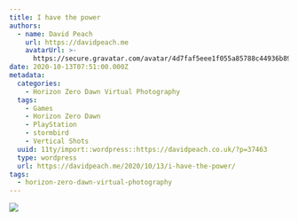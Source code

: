 ```yaml
---
title: I have the power
authors:
  - name: David Peach
    url: https://davidpeach.me
    avatarUrl: >-
      https://secure.gravatar.com/avatar/4d7faf5eee1f055a85788c44936b8995eaab6dfb004e7854ec747ccb272e91ee?s=96&d=mm&r=g
date: 2020-10-13T07:51:00.000Z
metadata:
  categories:
    - Horizon Zero Dawn Virtual Photography
  tags:
    - Games
    - Horizon Zero Dawn
    - PlayStation
    - stormbird
    - Vertical Shots
  uuid: 11ty/import::wordpress::https://davidpeach.co.uk/?p=37463
  type: wordpress
  url: https://davidpeach.me/2020/10/13/i-have-the-power/
tags:
  - horizon-zero-dawn-virtual-photography
---
```

[![](/assets/I-have-the-power-1152x2048-WtwVvmSl6PDf.jpg)](/assets/I-have-the-power-1152x2048-WtwVvmSl6PDf.jpg)